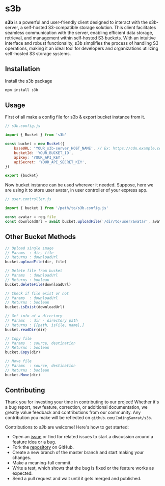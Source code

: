 # s3b
**s3b** is a powerful and user-friendly client designed to interact with the s3b-server, a self-hosted S3-compatible storage solution. This client facilitates seamless communication with the server, enabling efficient data storage, retrieval, and management within self-hosted S3 buckets. With an intuitive interface and robust functionality, s3b simplifies the process of handling S3 operations, making it an ideal tool for developers and organizations utilizing self-hosted S3 storage systems.


## Installation
Install the s3b package 
``` bash
npm install s3b
```



## Usage
First of all make a config file for s3b & export bucket instance from it.
``` javascript
// s3b.config.js

import { Bucket } from 's3b'

const bucket = new Bucket({
    baseURL: 'YOUR_s3b-server_HOST_NAME', // Ex: https://cdn.example.com
    bucketId: 'YOUR_BUCKET_ID',
    apiKey: 'YOUR_API_KEY',
    apiSecret: 'YOUR_API_SECRET_KEY',
})

export {bucket}
```

Now bucket instance can be used wherever it needed. Suppose, here we are using it to store user avatar, in user controller of your express app. 
``` javascript
// user.controller.js

import { bucket } from '/path/to/s3b.config.js'

const avatar = req.file
const downloadUrl = await bucket.uploadFile('/dir/to/user/avatar', avatar)
```


## Other Bucket Methods

``` javascript
// Upload single image
// Params  : dir, file
// Returns : downloadUrl
bucket.uploadFile(dir, file)

// Delete file from bucket
// Params  : downloadUrl
// Returns : boolean
bucket.deleteFile(downloadUrl)

// Check if file exist or not
// Params  : downloadUrl
// Returns : boolean
bucket.isExist(downloadUrl)

// Get info of a directory
// Params  : dir - directory path
// Returns : [{path, isFile, name},]
bucket.readDir(dir)

// Copy file
// Params  : source, destination
// Returns : boolean
bucket.Copy(dir)

// Move file
// Params  : source, destination
// Returns : boolean
bucket.Move(dir)
```






## Contributing
Thank you for investing your time in contributing to our project! Whether it's a bug report, new feature, correction, or additional documentation, we greatly value feedback and contributions from our community. Any contribution you make will be reflected on `github.com/CodingSamrat/s3b`.

Contributions to _s3b_ are welcome! Here's how to get started:

- Open an [issue](https://github.com/CodingSamrat/s3b/issues) or find for related issues to start a discussion around a feature idea or a bug.
- Fork the [repository](https://github.com/CodingSamrat/s3b) on GitHub.
- Create a new branch of the master branch and start making your changes.
- Make a meaning-full commit.
- Write a test, which shows that the bug is fixed or the feature works as expected.
- Send a pull request and wait until it gets merged and published.
